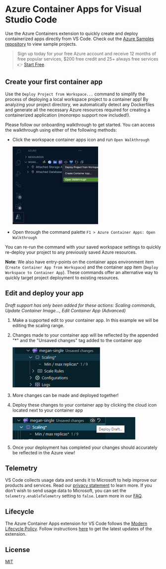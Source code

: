 # Azure Container Apps for Visual Studio Code



Use the Azure Containers extension to quickly create and deploy containerized apps directly from VS Code. Check out the [Azure Samples repository](https://aka.ms/ContainerAppsSamples) to view sample projects.

> Sign up today for your free Azure account and receive 12 months of free popular services, $200 free credit and 25+ always free services 👉 [Start Free](https://azure.microsoft.com/free/open-source).

## Create your first container app

Use the `Deploy Project from Workspace...` command to simplify the process of deploying a local workspace project to a container app!  By analyzing your project directory, we automatically detect any Dockerfiles and generate all the necessary Azure resources required for creating a containerized application (monorepo support now included!).

Please follow our onboarding walkthrough to get started. You can access the walkthrough using either of the following methods:
* Click the workspace container apps icon and run `Open Walkthrough`

    <img height="250px" src="https://github.com/microsoft/vscode-azurecontainerapps/raw/main/resources/readme/getting-started-walkthrough.png">

* Open through the command palette `F1 > Azure Container Apps: Open Walkthrough`

You can re-run the command with your saved workspace settings to quickly re-deploy your project to any previously saved Azure resources.

__Note__: We also have entry-points on the container apps environment item (`Create Container App from Workspace`) and the container app item (`Deploy Workspace to Container App`).  These commands offer an alternative way to quickly target project deployment to existing resources.

## Edit and deploy your app

_Draft support has only been added for these actions: Scaling commands, Update Container Image..., Edit Container App (Advanced)_

1. Make a supported edit to your container app. In this example we will be editing the scaling range.
1. Changes made to your container app will be reflected by the appended "*" and the "Unsaved changes" tag added to the container app

    ![unsavedChanges](https://github.com/microsoft/vscode-azurecontainerapps/raw/main/resources/readme/unsavedChanges.png)

1. More changes can be made and deployed together!
1. Deploy these changes to your container app by clicking the cloud icon located next to your container app

    ![deployDraft](https://github.com/microsoft/vscode-azurecontainerapps/raw/main/resources/readme/deployDraft.png)
1. Once your deployment has completed your changes should accurately be reflected in the Azure view!



## Telemetry

VS Code collects usage data and sends it to Microsoft to help improve our products and services. Read our [privacy statement](https://go.microsoft.com/fwlink/?LinkID=528096&clcid=0x409) to learn more. If you don’t wish to send usage data to Microsoft, you can set the `telemetry.enableTelemetry` setting to `false`. Learn more in our [FAQ](https://code.visualstudio.com/docs/supporting/faq#_how-to-disable-telemetry-reporting).

## Lifecycle

The Azure Container Apps extension for VS Code follows the [Modern Lifecycle Policy](https://docs.microsoft.com/lifecycle/policies/modern). Follow instructions [here](https://code.visualstudio.com/docs/editor/extension-gallery) to get the latest updates of the extension.

## License

[MIT](https://github.com/microsoft/vscode-azurecontainerapps/blob/main/LICENSE.md)
